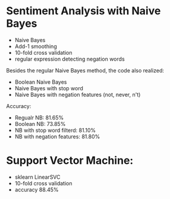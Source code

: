 Sentiment Analysis with Naive Bayes
====================================
* Naive Bayes
* Add-1 smoothing
* 10-fold cross validation
* regular expression detecting negation words

Besides the regular Naive Bayes method, the code also realized: 
* Boolean Naive Bayes
* Naive Bayes with stop word
* Naive Bayes with negation features (not, never, n't)

Accuracy: 
 * Regualr NB: 81.65%
 * Boolean NB: 73.85%
 * NB with stop word filterd: 81.10%
 * NB with negation features: 81.80%    

Support Vector Machine:
====================================
* sklearn LinearSVC
* 10-fold cross validation
* accuracy 88.45%

